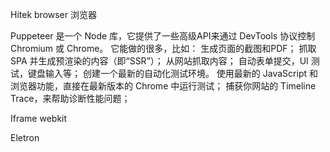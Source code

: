 Hitek    browser 浏览器




Puppeteer 是一个 Node 库，它提供了一些高级API来通过 DevTools 协议控制 Chromium 或 Chrome。
它能做的很多，比如：
生成页面的截图和PDF；
抓取 SPA 并生成预渲染的内容（即“SSR”）；
从网站抓取内容；
自动表单提交，UI 测试，键盘输入等；
创建一个最新的自动化测试环境。 使用最新的 JavaScript 和浏览器功能，直接在最新版本的 Chrome 中运行测试；
捕获你网站的 Timeline Trace，来帮助诊断性能问题；

Iframe  webkit   

Eletron

